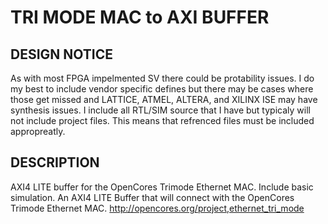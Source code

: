 # TRI MODE MAC to AXI BUFFER
## DESIGN NOTICE
As with most FPGA impelmented SV there could be protability issues. I do my best to include vendor specific defines but there may be cases where those get missed and LATTICE, ATMEL, ALTERA, and XILINX ISE may have synthesis issues. I include all RTL/SIM source that I have but typicaly will not include project files. This means that refrenced files must be included appropreatly.
## DESCRIPTION
AXI4 LITE buffer for the OpenCores Trimode Ethernet MAC. Include basic simulation.
An AXI4 LITE Buffer that will connect with the OpenCores Trimode Ethernet MAC. 
http://opencores.org/project,ethernet_tri_mode

